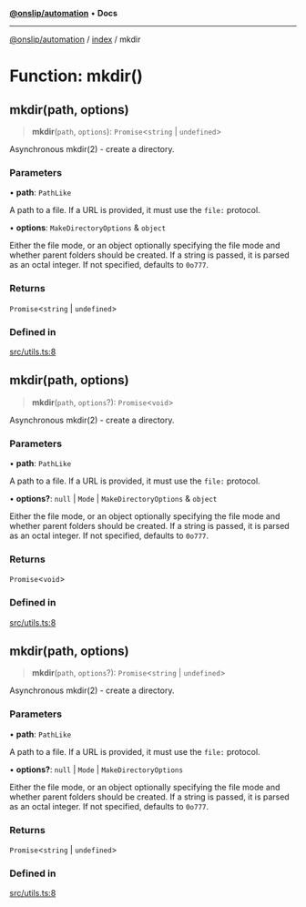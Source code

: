 [**@onslip/automation**](../../README.md) • **Docs**

***

[@onslip/automation](../../README.md) / [index](../README.md) / mkdir

# Function: mkdir()

## mkdir(path, options)

> **mkdir**(`path`, `options`): `Promise`\<`string` \| `undefined`\>

Asynchronous mkdir(2) - create a directory.

### Parameters

• **path**: `PathLike`

A path to a file. If a URL is provided, it must use the `file:` protocol.

• **options**: `MakeDirectoryOptions` & `object`

Either the file mode, or an object optionally specifying the file mode and whether parent folders
should be created. If a string is passed, it is parsed as an octal integer. If not specified, defaults to `0o777`.

### Returns

`Promise`\<`string` \| `undefined`\>

### Defined in

[src/utils.ts:8](https://github.com/Onslip/automation/blob/2da2b00dbee8df6079d79d0e64badbbab41233bf/src/utils.ts#L8)

## mkdir(path, options)

> **mkdir**(`path`, `options`?): `Promise`\<`void`\>

Asynchronous mkdir(2) - create a directory.

### Parameters

• **path**: `PathLike`

A path to a file. If a URL is provided, it must use the `file:` protocol.

• **options?**: `null` \| `Mode` \| `MakeDirectoryOptions` & `object`

Either the file mode, or an object optionally specifying the file mode and whether parent folders
should be created. If a string is passed, it is parsed as an octal integer. If not specified, defaults to `0o777`.

### Returns

`Promise`\<`void`\>

### Defined in

[src/utils.ts:8](https://github.com/Onslip/automation/blob/2da2b00dbee8df6079d79d0e64badbbab41233bf/src/utils.ts#L8)

## mkdir(path, options)

> **mkdir**(`path`, `options`?): `Promise`\<`string` \| `undefined`\>

Asynchronous mkdir(2) - create a directory.

### Parameters

• **path**: `PathLike`

A path to a file. If a URL is provided, it must use the `file:` protocol.

• **options?**: `null` \| `Mode` \| `MakeDirectoryOptions`

Either the file mode, or an object optionally specifying the file mode and whether parent folders
should be created. If a string is passed, it is parsed as an octal integer. If not specified, defaults to `0o777`.

### Returns

`Promise`\<`string` \| `undefined`\>

### Defined in

[src/utils.ts:8](https://github.com/Onslip/automation/blob/2da2b00dbee8df6079d79d0e64badbbab41233bf/src/utils.ts#L8)
